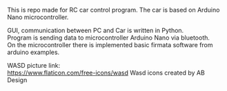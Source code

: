 This is repo made for RC car control program.
The car is based on Arduino Nano microcontroller.

GUI, communication between PC and Car is written in Python.  
Program is sending data to microcontroller Arduino Nano via bluetooth.  
On the microcontroller there is implemented basic firmata software from 
arduino examples.

WASD picture link:  
https://www.flaticon.com/free-icons/wasd Wasd icons created by AB Design

